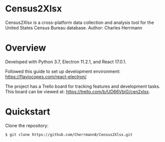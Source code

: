 # Census2Xlsx

Census2Xlsx is a cross-platform data collection and analysis tool for the United States Census Bureau database.
Author: Charles Herrmann

# Overview

Developed with Python 3.7, Electron 11.2.1, and React 17.0.1.

Followed this guide to set up development environment: https://flaviocopes.com/react-electron/

The project has a Trello board for tracking features and development tasks. This board can be viewed at: https://trello.com/b/UD66VbiG/cen2xlsx.

# Quickstart

Clone the repository:

```bash
$ git clone https://github.com/Cherrmann8/Census2Xlsx.git
```
